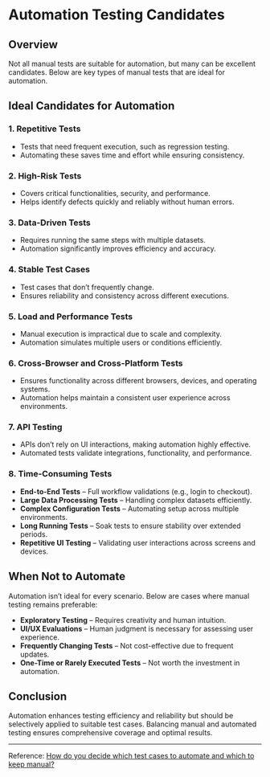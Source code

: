 # Automation Testing Candidates

## Overview
Not all manual tests are suitable for automation, but many can be excellent candidates. Below are key types of manual tests that are ideal for automation.

## Ideal Candidates for Automation

### 1. Repetitive Tests
- Tests that need frequent execution, such as regression testing.
- Automating these saves time and effort while ensuring consistency.

### 2. High-Risk Tests
- Covers critical functionalities, security, and performance.
- Helps identify defects quickly and reliably without human errors.

### 3. Data-Driven Tests
- Requires running the same steps with multiple datasets.
- Automation significantly improves efficiency and accuracy.

### 4. Stable Test Cases
- Test cases that don’t frequently change.
- Ensures reliability and consistency across different executions.

### 5. Load and Performance Tests
- Manual execution is impractical due to scale and complexity.
- Automation simulates multiple users or conditions efficiently.

### 6. Cross-Browser and Cross-Platform Tests
- Ensures functionality across different browsers, devices, and operating systems.
- Automation helps maintain a consistent user experience across environments.

### 7. API Testing
- APIs don’t rely on UI interactions, making automation highly effective.
- Automated tests validate integrations, functionality, and performance.

### 8. Time-Consuming Tests
- **End-to-End Tests** – Full workflow validations (e.g., login to checkout).
- **Large Data Processing Tests** – Handling complex datasets efficiently.
- **Complex Configuration Tests** – Automating setup across multiple environments.
- **Long Running Tests** – Soak tests to ensure stability over extended periods.
- **Repetitive UI Testing** – Validating user interactions across screens and devices.

## When Not to Automate
Automation isn’t ideal for every scenario. Below are cases where manual testing remains preferable:
- **Exploratory Testing** – Requires creativity and human intuition.
- **UI/UX Evaluations** – Human judgment is necessary for assessing user experience.
- **Frequently Changing Tests** – Not cost-effective due to frequent updates.
- **One-Time or Rarely Executed Tests** – Not worth the investment in automation.

## Conclusion
Automation enhances testing efficiency and reliability but should be selectively applied to suitable test cases. Balancing manual and automated testing ensures comprehensive coverage and optimal results.

---

Reference: [How do you decide which test cases to automate and which to keep manual?](https://www.linkedin.com/advice/0/how-do-you-decide-which-test-cases-automate-keep#:~:text=High-risk%20and%20business-critical%20scenarios%20For%20manual%20testing%2C%20consider%3A,efficient%20use%20of%20resources%20and%20maximizes%20testing%20effectiveness.)
